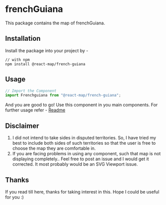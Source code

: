 # frenchGuiana
This package contains the map of frenchGuiana. 
## Installation
Install the package into your project by -
```
// with npm
npm install @react-map/french-guiana
```
## Usage 
```jsx
// Import the Component
import Frenchguiana from "@react-map/french-guiana";
```
And you are good to go! Use this component in you main components.
For further usage refer - [Readme](https://github.com/shubhexists/react-maps?tab=readme-ov-file#usage)
## Disclaimer 
1) I did not intend to take sides in disputed territories. So, I have tried my best to include both sides of such territories so that the user is free to choose the map they are comfortable in. 
2) If you are facing problems in using any component, such that map is not displaying completely.. Feel free to post an issue and I would get it corrected. It most probably would be an SVG Viewport issue.
## Thanks 
If you read till here, thanks for taking interest in this. Hope I could be useful for you :)